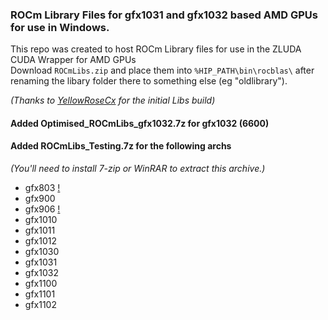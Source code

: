 ### ROCm Library Files for gfx1031 and gfx1032 based AMD GPUs for use in Windows.

This repo was created to host ROCm Library files for use in the ZLUDA CUDA Wrapper for AMD GPUs  
Download `ROCmLibs.zip` and place them into `%HIP_PATH\bin\rocblas\` after renaming the libary folder there to something else (eg "oldlibrary").

_(Thanks to [YellowRoseCx](https://github.com/YellowRoseCx) for the initial Libs build)_

#### Added Optimised_ROCmLibs_gfx1032.7z for gfx1032 (6600)

#### Added ROCmLibs_Testing.7z for the following archs
_(You'll need to install 7-zip or WinRAR to extract this archive.)_
- gfx803 [!](https://github.com/brknsoul/ROCmLibs/wiki/ROCmLibs_Testing-Notes)
- gfx900 
- gfx906 [!](https://github.com/brknsoul/ROCmLibs/wiki/ROCmLibs_Testing-Notes)
- gfx1010
- gfx1011
- gfx1012
- gfx1030
- gfx1031
- gfx1032
- gfx1100
- gfx1101
- gfx1102
